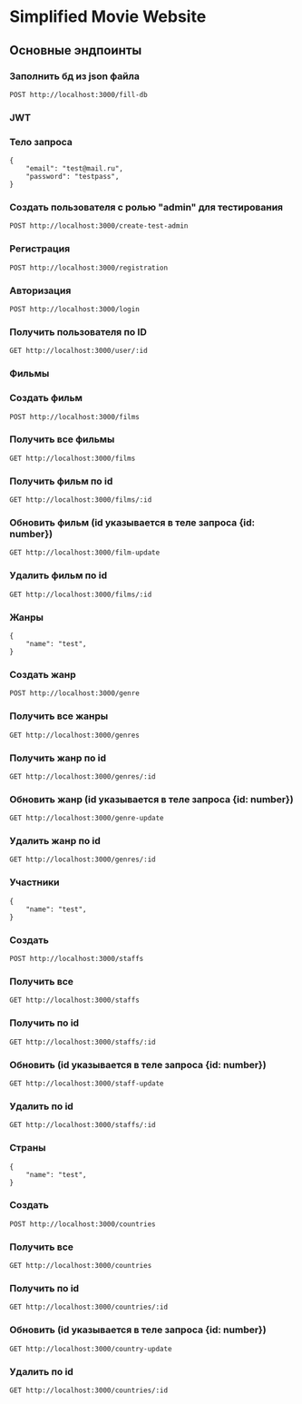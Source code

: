 # Simplified Movie Website

## Основные эндпоинты

### Заполнить бд из json файла

```
POST http://localhost:3000/fill-db

```

### JWT

### Тело запроса

```
{
    "email": "test@mail.ru",
    "password": "testpass",
}
```

### Создать пользователя с ролью "admin" для тестирования

```
POST http://localhost:3000/create-test-admin
```

### Регистрация

```
POST http://localhost:3000/registration
```

### Авторизация

```
POST http://localhost:3000/login
```

### Получить пользователя по ID

```
GET http://localhost:3000/user/:id
```

### Фильмы

### Создать фильм

```
POST http://localhost:3000/films

```

### Получить все фильмы

```
GET http://localhost:3000/films

```

### Получить фильм по id

```
GET http://localhost:3000/films/:id

```

### Обновить фильм (id указывается в теле запроса {id: number})

```
GET http://localhost:3000/film-update

```

### Удалить фильм по id

```
GET http://localhost:3000/films/:id

```

### Жанры

```
{
    "name": "test",
}
```

### Создать жанр 

```
POST http://localhost:3000/genre

```

### Получить все жанры

```
GET http://localhost:3000/genres

```

### Получить жанр по id

```
GET http://localhost:3000/genres/:id

```

### Обновить жанр (id указывается в теле запроса {id: number})

```
GET http://localhost:3000/genre-update

```

### Удалить жанр по id

```
GET http://localhost:3000/genres/:id

```

### Участники

```
{
    "name": "test",
}
```

### Создать

```
POST http://localhost:3000/staffs

```

### Получить все

```
GET http://localhost:3000/staffs

```

### Получить по id

```
GET http://localhost:3000/staffs/:id

```

### Обновить (id указывается в теле запроса {id: number})

```
GET http://localhost:3000/staff-update

```

### Удалить по id

```
GET http://localhost:3000/staffs/:id

```

### Страны

```
{
    "name": "test",
}
```

### Создать

```
POST http://localhost:3000/countries

```

### Получить все

```
GET http://localhost:3000/countries

```

### Получить по id

```
GET http://localhost:3000/countries/:id

```

### Обновить (id указывается в теле запроса {id: number})

```
GET http://localhost:3000/country-update

```

### Удалить по id

```
GET http://localhost:3000/countries/:id

```
